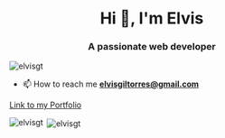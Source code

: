 <h1 align="center">Hi 👋, I'm Elvis</h1>
<h3 align="center">A passionate web developer</h3>

<p align="left"> <img src="https://komarev.com/ghpvc/?username=elvisgt&label=Profile%20views&color=0e75b6&style=flat" alt="elvisgt" /> </p>

- 📫 How to reach me **elvisgiltorres@gmail.com**
 
 <a href="https://elvisgt.github.io/portfolio">Link to my Portfolio</a>

<p><img align="left" src="https://github-readme-stats.vercel.app/api/top-langs?username=elvisgt&show_icons=true&locale=en&layout=compact" alt="elvisgt" /></p>

<p>&nbsp;<img align="center" src="https://github-readme-stats.vercel.app/api?username=elvisgt&show_icons=true&locale=en" alt="elvisgt" /></p>
